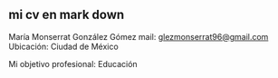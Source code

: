 ## mi cv en mark down


María Monserrat González Gómez
mail: glezmonserrat96@gmail.com
Ubicación: Ciudad de México

Mi objetivo profesional:
Educación
